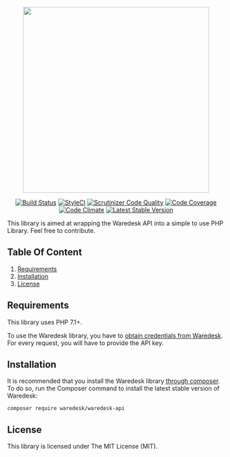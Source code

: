 <p align="center"><img width="430"src="https://cdn.rawgit.com/gabrielbull/php-waredesk-api/master/logo.svg"></p>

<p align="center">
  <a href="https://travis-ci.org/gabrielbull/php-waredesk-api"><img src="https://img.shields.io/travis/gabrielbull/php-waredesk-api.svg?style=flat-square" alt="Build Status"></a>
  <a href="https://styleci.io/repos/66044951"><img src="https://styleci.io/repos/66044951/shield" alt="StyleCI"></a>
  <a href="https://scrutinizer-ci.com/g/gabrielbull/php-waredesk-api/?branch=master"><img src="https://img.shields.io/scrutinizer/g/gabrielbull/php-waredesk-api.svg?style=flat-square" alt="Scrutinizer Code Quality"></a>
  <a href="https://scrutinizer-ci.com/g/gabrielbull/php-waredesk-api/?branch=master"><img src="https://img.shields.io/scrutinizer/coverage/g/gabrielbull/php-waredesk-api.svg?style=flat-square" alt="Code Coverage"></a>
  <a href="https://codeclimate.com/github/gabrielbull/php-waredesk-api"><img src="https://img.shields.io/codeclimate/github/gabrielbull/php-waredesk-api.svg?style=flat-square" alt="Code Climate"></a>
  <a href="https://packagist.org/packages/waredesk/waredesk-api"><img src="https://img.shields.io/packagist/v/waredesk/waredesk-api.svg?style=flat-square" alt="Latest Stable Version"></a>
</p>

This library is aimed at wrapping the Waredesk API into a simple to use PHP Library. Feel free to contribute.

## Table Of Content

1. [Requirements](#requirements)
2. [Installation](#installation)
3. [License](#license)

<a name="requirements"></a>
## Requirements

This library uses PHP 7.1+.

To use the Waredesk library, you have to [obtain credentials from Waredesk](https://waredesk.com/). For every request,
you will have to provide the API key.

<a name="installation"></a>
## Installation

It is recommended that you install the Waredesk library [through composer](http://getcomposer.org/). To do so,
run the Composer command to install the latest stable version of Waredesk:

```shell
composer require waredesk/waredesk-api
```

<a name="license"></a>
## License

This library is licensed under The MIT License (MIT).
